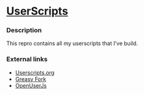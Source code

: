 [UserScripts](https://github.com/jerone/UserScripts)
===========

### Description

This repro contains all my userscripts that I've build.

### External links

* [Userscripts.org](http://userscripts.org/users/jerone)
* [Greasy Fork](https://greasyfork.org/users/15)
* [OpenUserJs](https://openuserjs.org/users/jerone)
